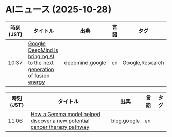 # AIニュース (2025-10-28)

| 時刻(JST) | タイトル | 出典 | 言語 | タグ |
|---|---|---|---|---|
| 10:37 | [Google DeepMind is bringing AI to the next generation of fusion energy](https://deepmind.google/discover/blog/bringing-ai-to-the-next-generation-of-fusion-energy/) | deepmind.google | en | Google,Research |

| 時刻(JST) | タイトル | 出典 | 言語 | タグ |
|---|---|---|---|---|
| 11:06 | [How a Gemma model helped discover a new potential cancer therapy pathway](https://blog.google/technology/ai/google-gemma-ai-cancer-therapy-discovery/) | blog.google | en |  |

